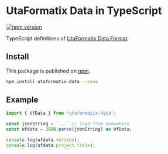 # UtaFormatix Data in TypeScript

[![npm version](https://badge.fury.io/js/utaformatix-data.svg)](https://badge.fury.io/js/utaformatix-data)

TypeScript definitions of [UtaFormatix Data Format](https://github.com/sdercolin/utaformatix-data).

## Install

This package is published on [npm](https://www.npmjs.com/package/utaformatix-data).

```bash
npm install utaformatix-data --save
```

## Example

```typescript
import { UfData } from "utaformatix-data";

const jsonString = `...` // load from somewhere
const ufdata = JSON.parse(jsonString) as UfData;

console.log(ufdata.version);
console.log(ufdata.project.title);
```
